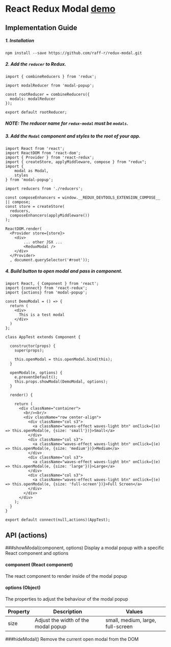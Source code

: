 # React Redux Modal [demo](https://raff-r.github.io/redux-modal/)

## Implementation Guide

##### 1. Installation

`npm install --save https://github.com/raff-r/redux-modal.git`

##### 2. Add the `reducer` to Redux.

```
import { combineReducers } from 'redux';

import modalReducer from 'modal-popup';

const rootReducer = combineReducers({
  modals: modalReducer
});

export default rootReducer;
```

##### NOTE: The reducer name for `redux-modal` must be `modals`.

##### 3. Add the `Modal` component and styles to the root of your app.

```
import React from 'react';
import ReactDOM from 'react-dom';
import { Provider } from 'react-redux';
import { createStore, applyMiddleware, compose } from "redux";
import {
    modal as Modal,
    styles
} from 'modal-popup';

import reducers from './reducers';

const composeEnhancers = window.__REDUX_DEVTOOLS_EXTENSION_COMPOSE__ || compose;
const store = createStore(
  reducers,
  composeEnhancers(applyMiddleware())
);

ReactDOM.render(
  <Provider store={store}>
    <div>
        ... other JSX ...
        <ReduxModal />
    </div>
  </Provider>
  , document.querySelector('#root'));
```

##### 4. Build button to open modal and pass in component.

```
import React, { Component } from 'react';
import {connect} from 'react-redux';
import {actions} from 'modal-popup';

const DemoModal = () => {
  return (
    <div>
      This is a test modal
    </div>
  )
};

class AppTest extends Component {

  constructor(props) {
    super(props);

    this.openModal = this.openModal.bind(this);
  }

  openModal(e, options) {
    e.preventDefault();
    this.props.showModal(DemoModal, options);
  }

  render() {

    return (
      <div className="container">
        <br/><br/>
        <div className="row center-align">
          <div className="col s3">
            <a className="waves-effect waves-light btn" onClick={(e) => this.openModal(e, {size: 'small'})}>Small</a>
          </div>
          <div className="col s3">
            <a className="waves-effect waves-light btn" onClick={(e) => this.openModal(e, {size: 'medium'})}>Medium</a>
          </div>
          <div className="col s3">
            <a className="waves-effect waves-light btn" onClick={(e) => this.openModal(e, {size: 'large'})}>Large</a>
          </div>
          <div className="col s3">
            <a className="waves-effect waves-light btn" onClick={(e) => this.openModal(e, {size: 'full-screen'})}>Full Screen</a>
          </div>
        </div>
      </div>
    );
  }
}

export default connect(null,actions)(AppTest);
```


## API (actions)

###showModal(component, options)
Display a modal popup with a specific React component and options

#### component (React component)
The react component to render inside of the modal popup

#### options (Object)
The properties to adjust the behaviour of the modal popup

Property    | Description                           | Values                            |
----------- | ------------------------------------- | --------------------------------- |
size        | Adjust the width of the modal popup   | small, medium, large, full-screen |

###hideModal()
Remove the current open modal from the DOM
